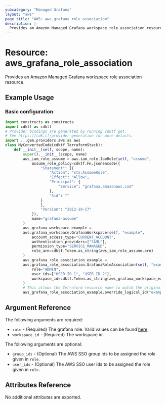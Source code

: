 ```yaml
---
subcategory: "Managed Grafana"
layout: "aws"
page_title: "AWS: aws_grafana_role_association"
description: |-
  Provides an Amazon Managed Grafana workspace role association resource.
---
```


# Resource: aws_grafana_role_association

Provides an Amazon Managed Grafana workspace role association resource.

## Example Usage

### Basic configuration

```python
import constructs as constructs
import cdktf as cdktf
# Provider bindings are generated by running cdktf get.
# See https://cdk.tf/provider-generation for more details.
import ...gen.providers.aws as aws
class MyConvertedCode(cdktf.TerraformStack):
    def __init__(self, scope, name):
        super().__init__(scope, name)
        aws_iam_role_assume = aws.iam_role.IamRole(self, "assume",
            assume_role_policy=cdktf.Fn.jsonencode({
                "Statement": [{
                    "Action": "sts:AssumeRole",
                    "Effect": "Allow",
                    "Principal": {
                        "Service": "grafana.amazonaws.com"
                    },
                    "Sid": ""
                }
                ],
                "Version": "2012-10-17"
            }),
            name="grafana-assume"
        )
        aws_grafana_workspace_example =
        aws.grafana_workspace.GrafanaWorkspace(self, "example",
            account_access_type="CURRENT_ACCOUNT",
            authentication_providers=["SAML"],
            permission_type="SERVICE_MANAGED",
            role_arn=cdktf.Token.as_string(aws_iam_role_assume.arn)
        )
        aws_grafana_role_association_example =
        aws.grafana_role_association.GrafanaRoleAssociation(self, "example_2",
            role="ADMIN",
            user_ids=["USER_ID_1", "USER_ID_2"],
            workspace_id=cdktf.Token.as_string(aws_grafana_workspace_example.id)
        )
        # This allows the Terraform resource name to match the original name. You can remove the call if you don't need them to match.
        aws_grafana_role_association_example.override_logical_id("example")
```

## Argument Reference

The following arguments are required:

* `role` - (Required) The grafana role. Valid values can be found [here](https://docs.aws.amazon.com/grafana/latest/APIReference/API_UpdateInstruction.html#ManagedGrafana-Type-UpdateInstruction-role).
* `workspace_id` - (Required) The workspace id.

The following arguments are optional:

* `group_ids` - (Optional) The AWS SSO group ids to be assigned the role given in `role`.
* `user_ids` - (Optional) The AWS SSO user ids to be assigned the role given in `role`.

## Attributes Reference

No additional attributes are exported.

<!-- cache-key: cdktf-0.17.0-pre.15 input-7b317c7f5ac3d63ad210d0ac9b2981542f8294720c60c0625147e7dfe9dd8ce8 -->